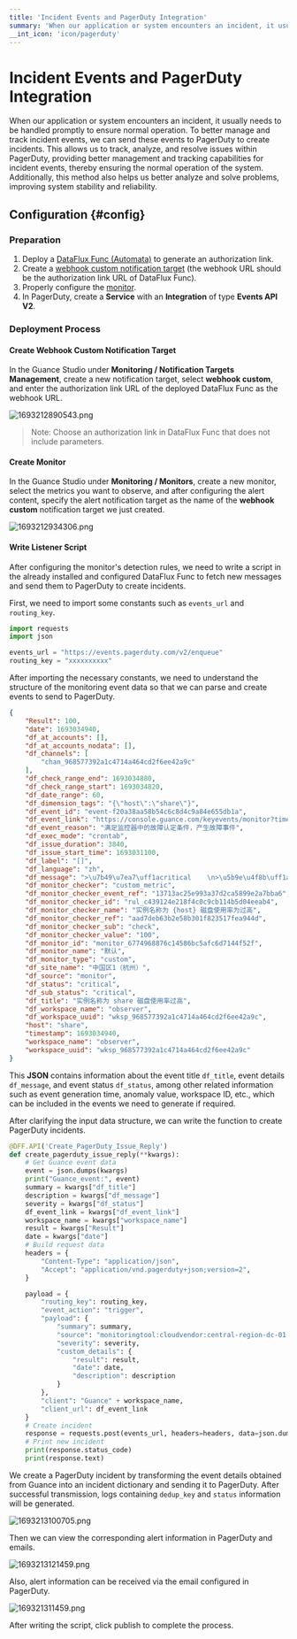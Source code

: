 ```yaml
---
title: 'Incident Events and PagerDuty Integration'
summary: 'When our application or system encounters an incident, it usually needs to be handled promptly to ensure normal operation. To better manage and track incident events, we can send these events to PagerDuty to create incidents. This allows us to track, analyze, and resolve issues within PagerDuty, providing better management and tracking capabilities for incident events, thereby ensuring the normal operation of the system. Additionally, this method also helps us better analyze and solve problems, improving system stability and reliability.'
__int_icon: 'icon/pagerduty'
---
```


<!-- markdownlint-disable MD025 -->

# Incident Events and PagerDuty Integration
<!-- markdownlint-enable -->

When our application or system encounters an incident, it usually needs to be handled promptly to ensure normal operation. To better manage and track incident events, we can send these events to PagerDuty to create incidents. This allows us to track, analyze, and resolve issues within PagerDuty, providing better management and tracking capabilities for incident events, thereby ensuring the normal operation of the system. Additionally, this method also helps us better analyze and solve problems, improving system stability and reliability.

## Configuration {#config}

### Preparation

1. Deploy a [DataFlux Func (Automata)](https://func.guance.com/#/) to generate an authorization link.
2. Create a [webhook custom notification target](https://docs.guance.com/monitoring/notify-object/#4-webhook) (the webhook URL should be the authorization link URL of DataFlux Func).
3. Properly configure the [monitor](https://docs.guance.com/monitoring/monitor/).
4. In PagerDuty, create a **Service** with an **Integration** of type **Events API V2**.

### Deployment Process

#### Create Webhook Custom Notification Target

In the Guance Studio under **Monitoring / Notification Targets Management**, create a new notification target, select **webhook custom**, and enter the authorization link URL of the deployed DataFlux Func as the webhook URL.

![1693212890543.png](imgs/pagerduty/pagerduty01.png)

> Note: Choose an authorization link in DataFlux Func that does not include parameters.

#### Create Monitor

In the Guance Studio under **Monitoring / Monitors**, create a new monitor, select the metrics you want to observe, and after configuring the alert content, specify the alert notification target as the name of the **webhook custom** notification target we just created.

![1693212934306.png](imgs/pagerduty/pagerduty02.png)

#### Write Listener Script

After configuring the monitor's detection rules, we need to write a script in the already installed and configured DataFlux Func to fetch new messages and send them to PagerDuty to create incidents.

First, we need to import some constants such as `events_url` and `routing_key`.

```Python
import requests
import json

events_url = "https://events.pagerduty.com/v2/enqueue"
routing_key = "xxxxxxxxxx"
```

After importing the necessary constants, we need to understand the structure of the monitoring event data so that we can parse and create events to send to PagerDuty.

```JSON
{
    "Result": 100,
    "date": 1693034940,
    "df_at_accounts": [],
    "df_at_accounts_nodata": [],
    "df_channels": [
        "chan_968577392a1c4714a464cd2f6ee42a9c"
    ],
    "df_check_range_end": 1693034880,
    "df_check_range_start": 1693034820,
    "df_date_range": 60,
    "df_dimension_tags": "{\"host\":\"share\"}",
    "df_event_id": "event-f20a38aa58b54c6c8d4c9a84e655db1a",
    "df_event_link": "https://console.guance.com/keyevents/monitor?time=1693034040000%2C1693035000000&tags=%7B%22df_event_id%22%3A%22event-f20a38aa58b54c6c8d4c9a84e655db1a%7D&w=wksp_968577392a1c4714a464cd2f6ee42a9c",
    "df_event_reason": "满足监控器中的故障认定条件，产生故障事件",
    "df_exec_mode": "crontab",
    "df_issue_duration": 3840,
    "df_issue_start_time": 1693031100,
    "df_label": "[]",
    "df_language": "zh",
    "df_message": ">\u7b49\u7ea7\uff1acritical    \n>\u5b9e\u4f8b\uff1ashare    \n>\u5185\u5bb9\uff1a\u78c1\u76d8\u4f7f\u7528\u7387\u4e3a 100.00%    \n>\u5efa\u8bae\uff1a\u767b\u5f55\u534e\u4e3a\u4e91\u63a7\u5236\u53f0\u67e5\u770b RDS \u662f\u5426\u6709\u5f02\u5e38",
    "df_monitor_checker": "custom_metric",
    "df_monitor_checker_event_ref": "13713ac25e993a37d2ca5899e2a7bba6",
    "df_monitor_checker_id": "rul_c439124e218f4c0c9cb114b5d04eeab4",
    "df_monitor_checker_name": "实例名称为 {host} 磁盘使用率为过高",
    "df_monitor_checker_ref": "aad7deb63b2e58b301f823517fea944d",
    "df_monitor_checker_sub": "check",
    "df_monitor_checker_value": "100",
    "df_monitor_id": "monitor_6774968876c14586bc5afc6d7144f52f",
    "df_monitor_name": "默认",
    "df_monitor_type": "custom",
    "df_site_name": "中国区1（杭州）",
    "df_source": "monitor",
    "df_status": "critical",
    "df_sub_status": "critical",
    "df_title": "实例名称为 share 磁盘使用率过高",
    "df_workspace_name": "observer",
    "df_workspace_uuid": "wksp_968577392a1c4714a464cd2f6ee42a9c",
    "host": "share",
    "timestamp": 1693034940,
    "workspace_name": "observer",
    "workspace_uuid": "wksp_968577392a1c4714a464cd2f6ee42a9c"
}
```

This **JSON** contains information about the event title `df_title`, event details `df_message`, and event status `df_status`, among other related information such as event generation time, anomaly value, workspace ID, etc., which can be included in the events we need to generate if required.

After clarifying the input data structure, we can write the function to create PagerDuty incidents.

```Python
@DFF.API('Create_PagerDuty_Issue_Reply')
def create_pagerduty_issue_reply(**kwargs):
    # Get Guance event data
    event = json.dumps(kwargs)
    print("Guance_event:", event)
    summary = kwargs["df_title"]
    description = kwargs["df_message"]
    severity = kwargs["df_status"]
    df_event_link = kwargs["df_event_link"]
    workspace_name = kwargs["workspace_name"]
    result = kwargs["Result"]
    date = kwargs["date"]
    # Build request data
    headers = {
        "Content-Type": "application/json",
        "Accept": "application/vnd.pagerduty+json;version=2",
    }

    payload = {
        "routing_key": routing_key,
        "event_action": "trigger",
        "payload": {
            "summary": summary,
            "source": "monitoringtool:cloudvendor:central-region-dc-01:852559987:cluster/api-stats-prod-003",
            "severity": severity,
            "custom_details": {
                "result": result,
                "date": date,
                "description": description
            }
        },
        "client": "Guance" + workspace_name,
        "client_url": df_event_link
    }
    # Create incident
    response = requests.post(events_url, headers=headers, data=json.dumps(payload))
    # Print new incident
    print(response.status_code)
    print(response.text)
```

We create a PagerDuty incident by transforming the event details obtained from Guance into an incident dictionary and sending it to PagerDuty. After successful transmission, logs containing `dedup_key` and `status` information will be generated.

![1693213100705.png](imgs/pagerduty/pagerduty03.png)

Then we can view the corresponding alert information in PagerDuty and emails.

![1693213121459.png](imgs/pagerduty/pagerduty04.png)

Also, alert information can be received via the email configured in PagerDuty.

![169321311459.png](imgs/pagerduty/pagerduty05.png)

After writing the script, click publish to complete the process.